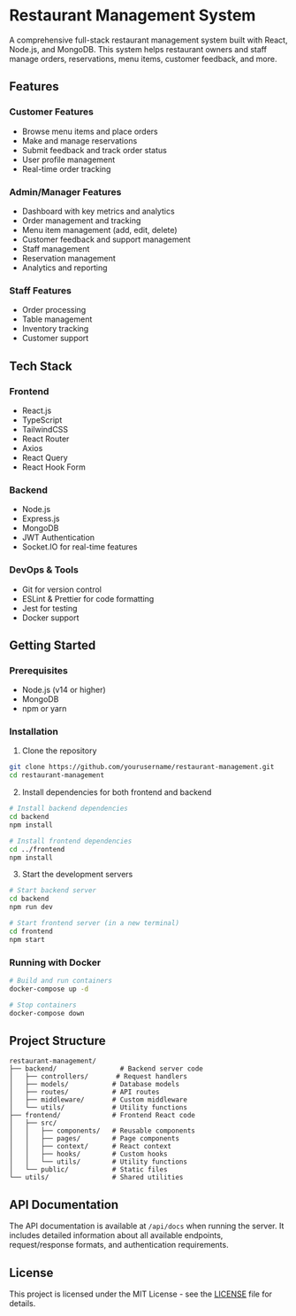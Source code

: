 # Restaurant Management System

A comprehensive full-stack restaurant management system built with React, Node.js, and MongoDB. This system helps restaurant owners and staff manage orders, reservations, menu items, customer feedback, and more.

## Features

### Customer Features
- Browse menu items and place orders
- Make and manage reservations
- Submit feedback and track order status
- User profile management
- Real-time order tracking

### Admin/Manager Features
- Dashboard with key metrics and analytics
- Order management and tracking
- Menu item management (add, edit, delete)
- Customer feedback and support management
- Staff management
- Reservation management
- Analytics and reporting

### Staff Features
- Order processing
- Table management
- Inventory tracking
- Customer support

## Tech Stack

### Frontend
- React.js
- TypeScript
- TailwindCSS
- React Router
- Axios
- React Query
- React Hook Form

### Backend
- Node.js
- Express.js
- MongoDB
- JWT Authentication
- Socket.IO for real-time features

### DevOps & Tools
- Git for version control
- ESLint & Prettier for code formatting
- Jest for testing
- Docker support

## Getting Started

### Prerequisites
- Node.js (v14 or higher)
- MongoDB
- npm or yarn

### Installation

1. Clone the repository
```bash
git clone https://github.com/yourusername/restaurant-management.git
cd restaurant-management
```

2. Install dependencies for both frontend and backend
```bash
# Install backend dependencies
cd backend
npm install

# Install frontend dependencies
cd ../frontend
npm install
```

3. Start the development servers
```bash
# Start backend server
cd backend
npm run dev

# Start frontend server (in a new terminal)
cd frontend
npm start
```

### Running with Docker
```bash
# Build and run containers
docker-compose up -d

# Stop containers
docker-compose down
```

## Project Structure
```
restaurant-management/
├── backend/                # Backend server code
│   ├── controllers/       # Request handlers
│   ├── models/           # Database models
│   ├── routes/           # API routes
│   ├── middleware/       # Custom middleware
│   └── utils/            # Utility functions
├── frontend/             # Frontend React code
│   ├── src/
│   │   ├── components/   # Reusable components
│   │   ├── pages/        # Page components
│   │   ├── context/      # React context
│   │   ├── hooks/        # Custom hooks
│   │   └── utils/        # Utility functions
│   └── public/           # Static files
└── utils/                # Shared utilities
```

## API Documentation

The API documentation is available at `/api/docs` when running the server. It includes detailed information about all available endpoints, request/response formats, and authentication requirements.



## License

This project is licensed under the MIT License - see the [LICENSE](LICENSE) file for details.
